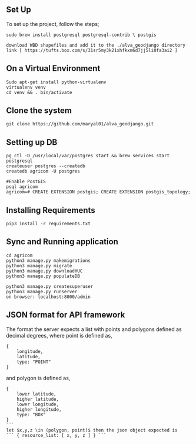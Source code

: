 ## Set Up
To set up the project, follow the steps;
```
sudo brew install postgresql postgresql-contrib \ postgis

download WBD shapefiles and add it to the ./alva_geodjango directory
link [ https://tufts.box.com/s/31sr5my3k21xhfkxm6d7jj5li0fa3ai2 ]
```
## On a Virtual Environment
```
Sudo apt-get install python-virtualenv
virtualenv venv
cd venv && . bin/activate
```
## Clone the system
```
git clone https://github.com/maryal01/alva_geodjango.git
```
## Setting up DB
```
pg_ctl -D /usr/local/var/postgres start && brew services start postgresql
createuser postgres --createdb
createdb agricom -U postgres

#Enable PostGIS
psql agricom
agricom=# CREATE EXTENSION postgis; CREATE EXTENSION postgis_topology;
```
## Installing Requirements
```
pip3 install -r requirements.txt
```

## Sync and Running application
```
cd agricom
python3 manage.py makemigrations
python3 manage.py migrate
python3 manage.py downloadHUC
python3 manage.py populateDB

python3 manage.py createsuperuser
python3 manage.py runserver
on browser: localhost:8000/admin
```
## JSON format for API framework
The format the server expects a list with points and polygons defined as decimal degrees, 
where point is defined as,
```
{
    longitude,
    latitude,
    type: "POINT"
}
```

and polygon is defined as,
````
{
    lower latitude,
    higher latitude,
    lower longitude,
    higher longitude,
    type: "BOX"
}
```
let $x,y,z \in (polygon, point)$ then the json object expected is
``` { resource_list: [ x, y, z ] } ```